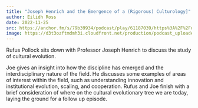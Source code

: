 ```yaml
---
title: "Joseph Henrich and the Emergence of a (Rigorous) Culturology]"
author: Eilidh Ross
date: 2022-11-25
src: https://anchor.fm/s/79b39934/podcast/play/61187039/https%3A%2F%2Fd3ctxlq1ktw2nl.cloudfront.net%2Fproduction%2Fexports%2F79b39934%2F61187039%2Ff2c8a7f8a6e3ed21b4ad58ee0c3cf724.m4a
image: https://d3t3ozftmdmh3i.cloudfront.net/production/podcast_uploaded_episode400/20318133/20318133-1669378222759-808fef0c610ed.jpg
---
```


Rufus Pollock sits down with Professor Joseph Henrich to discuss the study of cultural evolution. 

Joe gives an insight into how the discipline has emerged and the interdisciplinary nature of the field. He discusses some examples of areas of interest within the field, such as understanding innovation and institutional evolution, scaling, and cooperation. Rufus and Joe finish with a brief consideration of where on the cultural evolutionary tree we are today, laying the ground for a follow up episode.